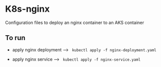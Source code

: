 # K8s-nginx
Configuration files to deploy an nginx container to an AKS container

## To run

* apply nginx deployment --> ```` kubectl apply -f nginx-deployment.yaml````

* apply nginx service --> ```` kubectl apply -f nginx-service.yaml````
